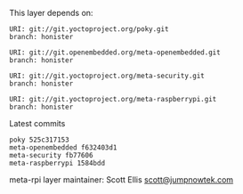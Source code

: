 This layer depends on:

    URI: git://git.yoctoproject.org/poky.git
    branch: honister

    URI: git://git.openembedded.org/meta-openembedded.git
    branch: honister

    URI: git://git.yoctoproject.org/meta-security.git
    branch: honister

    URI: git://git.yoctoproject.org/meta-raspberrypi.git
    branch: honister

Latest commits

    poky 525c317153
    meta-openembedded f632403d1
    meta-security fb77606
    meta-raspberrypi 1584bdd

meta-rpi layer maintainer: Scott Ellis <scott@jumpnowtek.com>
